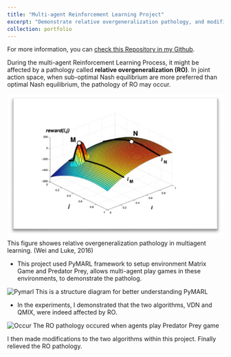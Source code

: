 ```yaml
---
title: "Multi-agent Reinforcement Learning Project"
excerpt: "Demonstrate relative overgeneralization pathology, and modified VDN and QMIX algorithm to relief this pathology <br/><img src='https://github.com/han-ziqi/MARL-RO/raw/main/demo/RO.jpg'>"
collection: portfolio
---
```


For more information, you can [check this Repository in my Github](https://github.com/han-ziqi/MARL-RO).

During the multi-agent Reinforcement Learning Process, it might be affected by a pathology called **relative overgeneralization (RO)**. In joint action space, when sub-optimal Nash equilibrium are more preferred than optimal Nash equilibrium, the pathology of RO may occur.

![RO](https://github.com/han-ziqi/MARL-RO/raw/main/demo/RO.jpg)
This figure showes relative overgeneralization pathology in multiagent learning. (Wei and Luke, 2016)

- This project used PyMARL framework to setup environment Matrix Game and Predator Prey, allows multi-agent play games in these environments, to demonstrate the patholog.

![Pymarl](https://github.com/han-ziqi/PyMARL/raw/main/demo/PYMARL.jpg)
This is a structure diagram for better understanding PyMARL

- In the experiments, I demonstrated that the two algorithms, VDN and QMIX, were indeed affected by RO. 

![Occur](https://github.com/han-ziqi/PyMARL/raw/main/demo/RO%20happend.jpg)
The RO pathology occured when agents play Predator Prey game


I then made modifications to the two algorithms within this project. Finally relieved the RO pathology.


